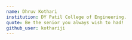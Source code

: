 ```yaml
---
name: Dhruv Kothari
institution: DY Patil College of Engineering.
quote: Be the senior you always wish to had!
github_user: kothariji
---
```

